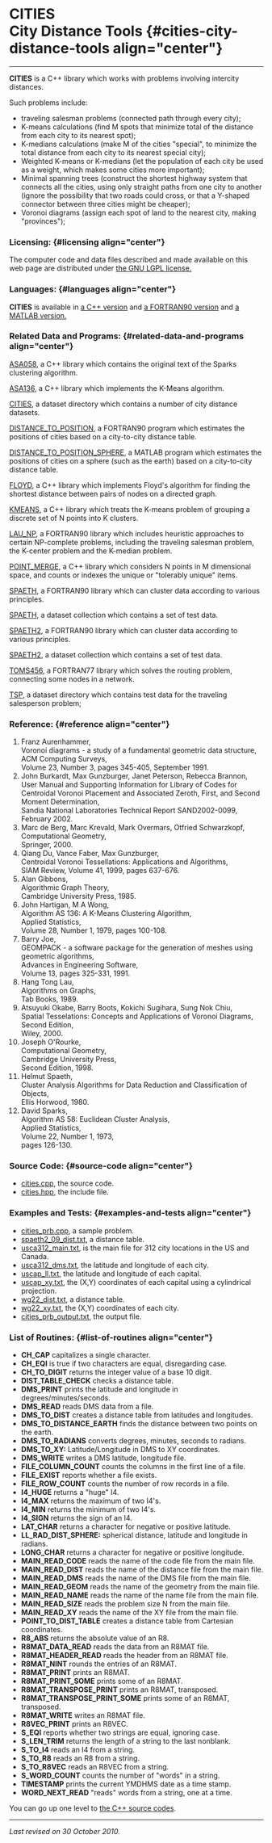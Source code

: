 CITIES\
City Distance Tools {#cities-city-distance-tools align="center"}
===================

------------------------------------------------------------------------

**CITIES** is a C++ library which works with problems involving
intercity distances.

Such problems include:

-   traveling salesman problems (connected path through every city);
-   K-means calculations (find M spots that minimize total of the
    distance from each city to its nearest spot);
-   K-medians calculations (make M of the cities "special", to minimize
    the total distance from each city to its nearest special city);
-   Weighted K-means or K-medians (let the population of each city be
    used as a weight, which makes some cities more important);
-   Minimal spanning trees (construct the shortest highway system that
    connects all the cities, using only straight paths from one city to
    another (ignore the possibility that two roads could cross, or that
    a Y-shaped connector between three cities might be cheaper);
-   Voronoi diagrams (assign each spot of land to the nearest city,
    making "provinces");

### Licensing: {#licensing align="center"}

The computer code and data files described and made available on this
web page are distributed under [the GNU LGPL
license.](../../txt/gnu_lgpl.txt)

### Languages: {#languages align="center"}

**CITIES** is available in [a C++
version](../../master/cities/cities.md) and [a FORTRAN90
version](../../f_src/cities/cities.md) and [a MATLAB
version.](../../m_src/cities/cities.md)

### Related Data and Programs: {#related-data-and-programs align="center"}

[ASA058](../../master/asa058/asa058.md), a C++ library which contains
the original text of the Sparks clustering algorithm.

[ASA136](../../master/asa136/asa136.md), a C++ library which
implements the K-Means algorithm.

[CITIES](../../datasets/cities/cities.md), a dataset directory which
contains a number of city distance datasets.

[DISTANCE\_TO\_POSITION](../../f_src/distance_to_position/distance_to_position.md),
a FORTRAN90 program which estimates the positions of cities based on a
city-to-city distance table.

[DISTANCE\_TO\_POSITION\_SPHERE](../../m_src/distance_to_position_sphere/distance_to_position_sphere.md),
a MATLAB program which estimates the positions of cities on a sphere
(such as the earth) based on a city-to-city distance table.

[FLOYD](../../master/floyd/floyd.md), a C++ library which implements
Floyd's algorithm for finding the shortest distance between pairs of
nodes on a directed graph.

[KMEANS](../../master/kmeans/kmeans.md), a C++ library which treats
the K-means problem of grouping a discrete set of N points into K
clusters.

[LAU\_NP](../../f_src/lau_np/lau_np.md), a FORTRAN90 library which
includes heuristic approaches to certain NP-complete problems, including
the traveling salesman problem, the K-center problem and the K-median
problem.

[POINT\_MERGE](../../master/point_merge/point_merge.md), a C++
library which considers N points in M dimensional space, and counts or
indexes the unique or "tolerably unique" items.

[SPAETH](../../f_src/spaeth/spaeth.md), a FORTRAN90 library which can
cluster data according to various principles.

[SPAETH](../../datasets/spaeth/spaeth.md), a dataset collection which
contains a set of test data.

[SPAETH2](../../f_src/spaeth2/spaeth2.md), a FORTRAN90 library which
can cluster data according to various principles.

[SPAETH2](../../datasets/spaeth2/spaeth2.md), a dataset collection
which contains a set of test data.

[TOMS456](../../f77_src/toms456/toms456.md), a FORTRAN77 library which
solves the routing problem, connecting some nodes in a network.

[TSP](../../datasets/tsp/tsp.md), a dataset directory which contains
test data for the traveling salesperson problem;

### Reference: {#reference align="center"}

1.  Franz Aurenhammer,\
    Voronoi diagrams - a study of a fundamental geometric data
    structure,\
    ACM Computing Surveys,\
    Volume 23, Number 3, pages 345-405, September 1991.
2.  John Burkardt, Max Gunzburger, Janet Peterson, Rebecca Brannon,\
    User Manual and Supporting Information for Library of Codes for
    Centroidal Voronoi Placement and Associated Zeroth, First, and
    Second Moment Determination,\
    Sandia National Laboratories Technical Report SAND2002-0099,\
    February 2002.
3.  Marc de Berg, Marc Krevald, Mark Overmars, Otfried Schwarzkopf,\
    Computational Geometry,\
    Springer, 2000.
4.  Qiang Du, Vance Faber, Max Gunzburger,\
    Centroidal Voronoi Tessellations: Applications and Algorithms,\
    SIAM Review, Volume 41, 1999, pages 637-676.
5.  Alan Gibbons,\
    Algorithmic Graph Theory,\
    Cambridge University Press, 1985.
6.  John Hartigan, M A Wong,\
    Algorithm AS 136: A K-Means Clustering Algorithm,\
    Applied Statistics,\
    Volume 28, Number 1, 1979, pages 100-108.
7.  Barry Joe,\
    GEOMPACK - a software package for the generation of meshes using
    geometric algorithms,\
    Advances in Engineering Software,\
    Volume 13, pages 325-331, 1991.
8.  Hang Tong Lau,\
    Algorithms on Graphs,\
    Tab Books, 1989.
9.  Atsuyuki Okabe, Barry Boots, Kokichi Sugihara, Sung Nok Chiu,\
    Spatial Tesselations: Concepts and Applications of Voronoi
    Diagrams,\
    Second Edition,\
    Wiley, 2000.
10. Joseph O'Rourke,\
    Computational Geometry,\
    Cambridge University Press,\
    Second Edition, 1998.
11. Helmut Spaeth,\
    Cluster Analysis Algorithms for Data Reduction and Classification of
    Objects,\
    Ellis Horwood, 1980.
12. David Sparks,\
    Algorithm AS 58: Euclidean Cluster Analysis,\
    Applied Statistics,\
    Volume 22, Number 1, 1973,\
    pages 126-130.

### Source Code: {#source-code align="center"}

-   [cities.cpp](cities.cpp), the source code.
-   [cities.hpp](cities.hpp), the include file.

### Examples and Tests: {#examples-and-tests align="center"}

-   [cities\_prb.cpp](cities_prb.cpp), a sample problem.
-   [spaeth2\_09\_dist.txt](spaeth2_09_dist.txt), a distance table.
-   [usca312\_main.txt](usca312_main.txt), is the main file for 312 city
    locations in the US and Canada.
-   [usca312\_dms.txt](usca312_dms.txt), the latitude and longitude of
    each city.
-   [uscap\_ll.txt](uscap_ll.txt), the latitude and longitude of each
    capital.
-   [uscap\_xy.txt](uscap_xy.txt), the (X,Y) coordinates of each capital
    using a cylindrical projection.
-   [wg22\_dist.txt](wg22_dist.txt), a distance table.
-   [wg22\_xy.txt](wg22_xy.txt), the (X,Y) coordinates of each city.
-   [cities\_prb\_output.txt](cities_prb_output.txt), the output file.

### List of Routines: {#list-of-routines align="center"}

-   **CH\_CAP** capitalizes a single character.
-   **CH\_EQI** is true if two characters are equal, disregarding case.
-   **CH\_TO\_DIGIT** returns the integer value of a base 10 digit.
-   **DIST\_TABLE\_CHECK** checks a distance table.
-   **DMS\_PRINT** prints the latitude and longitude in
    degrees/minutes/seconds.
-   **DMS\_READ** reads DMS data from a file.
-   **DMS\_TO\_DIST** creates a distance table from latitudes and
    longitudes.
-   **DMS\_TO\_DISTANCE\_EARTH** finds the distance between two points
    on the earth.
-   **DMS\_TO\_RADIANS** converts degrees, minutes, seconds to radians.
-   **DMS\_TO\_XY:** Latitude/Longitude in DMS to XY coordinates.
-   **DMS\_WRITE** writes a DMS latitude, longitude file.
-   **FILE\_COLUMN\_COUNT** counts the columns in the first line of a
    file.
-   **FILE\_EXIST** reports whether a file exists.
-   **FILE\_ROW\_COUNT** counts the number of row records in a file.
-   **I4\_HUGE** returns a "huge" I4.
-   **I4\_MAX** returns the maximum of two I4's.
-   **I4\_MIN** returns the minimum of two I4's.
-   **I4\_SIGN** returns the sign of an I4.
-   **LAT\_CHAR** returns a character for negative or positive latitude.
-   **LL\_RAD\_DIST\_SPHERE:** spherical distance, latitude and
    longitude in radians.
-   **LONG\_CHAR** returns a character for negative or positive
    longitude.
-   **MAIN\_READ\_CODE** reads the name of the code file from the main
    file.
-   **MAIN\_READ\_DIST** reads the name of the distance file from the
    main file.
-   **MAIN\_READ\_DMS** reads the name of the DMS file from the main
    file.
-   **MAIN\_READ\_GEOM** reads the name of the geometry from the main
    file.
-   **MAIN\_READ\_NAME** reads the name of the name file from the main
    file.
-   **MAIN\_READ\_SIZE** reads the problem size N from the main file.
-   **MAIN\_READ\_XY** reads the name of the XY file from the main file.
-   **POINT\_TO\_DIST\_TABLE** creates a distance table from Cartesian
    coordinates.
-   **R8\_ABS** returns the absolute value of an R8.
-   **R8MAT\_DATA\_READ** reads the data from an R8MAT file.
-   **R8MAT\_HEADER\_READ** reads the header from an R8MAT file.
-   **R8MAT\_NINT** rounds the entries of an R8MAT.
-   **R8MAT\_PRINT** prints an R8MAT.
-   **R8MAT\_PRINT\_SOME** prints some of an R8MAT.
-   **R8MAT\_TRANSPOSE\_PRINT** prints an R8MAT, transposed.
-   **R8MAT\_TRANSPOSE\_PRINT\_SOME** prints some of an R8MAT,
    transposed.
-   **R8MAT\_WRITE** writes an R8MAT file.
-   **R8VEC\_PRINT** prints an R8VEC.
-   **S\_EQI** reports whether two strings are equal, ignoring case.
-   **S\_LEN\_TRIM** returns the length of a string to the last
    nonblank.
-   **S\_TO\_I4** reads an I4 from a string.
-   **S\_TO\_R8** reads an R8 from a string.
-   **S\_TO\_R8VEC** reads an R8VEC from a string.
-   **S\_WORD\_COUNT** counts the number of "words" in a string.
-   **TIMESTAMP** prints the current YMDHMS date as a time stamp.
-   **WORD\_NEXT\_READ** "reads" words from a string, one at a time.

You can go up one level to [the C++ source codes](../cpp_src.md).

------------------------------------------------------------------------

*Last revised on 30 October 2010.*
